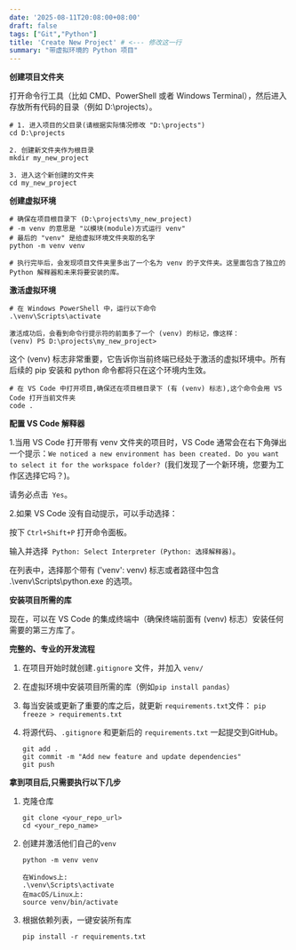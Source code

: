 ```yaml
---
date: '2025-08-11T20:08:00+08:00'
draft: false
tags: ["Git","Python"]
title: 'Create New Project' # <--- 修改这一行
summary: "带虚拟环境的 Python 项目"
---
```



**创建项目文件夹**

打开命令行工具（比如 CMD、PowerShell 或者 Windows Terminal），然后进入存放所有代码的目录（例如 D:\projects）。

```
# 1. 进入项目的父目录(请根据实际情况修改 "D:\projects")
cd D:\projects

2. 创建新文件夹作为根目录
mkdir my_new_project

3. 进入这个新创建的文件夹
cd my_new_project
```


**创建虚拟环境**

```
# 确保在项目根目录下 (D:\projects\my_new_project)
# -m venv 的意思是 "以模块(module)方式运行 venv"
# 最后的 "venv" 是给虚拟环境文件夹取的名字
python -m venv venv

# 执行完毕后，会发现项目文件夹里多出了一个名为 venv 的子文件夹。这里面包含了独立的 Python 解释器和未来将要安装的库。
```

**激活虚拟环境**
```
# 在 Windows PowerShell 中，运行以下命令
.\venv\Scripts\activate
```
```
激活成功后，会看到命令行提示符的前面多了一个 (venv) 的标记，像这样：
(venv) PS D:\projects\my_new_project>
```
这个 (venv) 标志非常重要，它告诉你当前终端已经处于激活的虚拟环境中。所有后续的 pip 安装和 python 命令都将只在这个环境内生效。
```
# 在 VS Code 中打开项目,确保还在项目根目录下 (有 (venv) 标志),这个命令会用 VS Code 打开当前文件夹
code .
``` 

**配置 VS Code 解释器**

1.当用 VS Code 打开带有 venv 文件夹的项目时，VS Code 通常会在右下角弹出一个提示：```We noticed a new environment has been created. Do you want to select it for the workspace folder? ```(我们发现了一个新环境，您要为工作区选择它吗？)。

请务必点击``` Yes```。

2.如果 VS Code 没有自动提示，可以手动选择：

按下 ```Ctrl+Shift+P``` 打开命令面板。

输入并选择``` Python: Select Interpreter (Python: 选择解释器)```。

在列表中，选择那个带有 ('venv': venv) 标志或者路径中包含 .\venv\Scripts\python.exe 的选项。

**安装项目所需的库**

现在，可以在 VS Code 的集成终端中（确保终端前面有 (venv) 标志）安装任何需要的第三方库了。

**完整的、专业的开发流程**
1. 在项目开始时就创建```.gitignore``` 文件，并加入 ```venv/```
2. 在虚拟环境中安装项目所需的库（例如```pip install pandas```）
3. 每当安装或更新了重要的库之后，就更新 ```requirements.txt```文件：
```pip freeze > requirements.txt```
1. 将源代码、```.gitignore``` 和更新后的 ```requirements.txt``` 一起提交到GitHub。

     ```
    git add .
    git commit -m "Add new feature and update dependencies"
    git push
    ```
**拿到项目后,只需要执行以下几步**

 1. 克隆仓库
    ```
    git clone <your_repo_url>
    cd <your_repo_name>
    ```
1. 创建并激活他们自己的```venv```
   ```
   python -m venv venv
   ```
   ```
   在Windows上:
   .\venv\Scripts\activate
   在macOS/Linux上:
   source venv/bin/activate
   ```
2. 根据依赖列表，一键安装所有库
   ```
   pip install -r requirements.txt
   ```